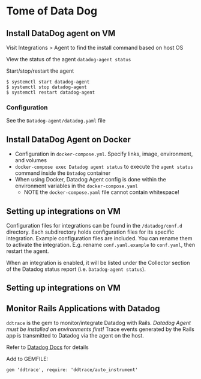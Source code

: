 # Tome of Data Dog

## Install DataDog agent on VM
Visit Integrations > Agent to find the install command based on host OS

View the status of the agent
`datadog-agent status`

Start/stop/restart the agent
```
$ systemctl start datadog-agent 
$ systemctl stop datadog-agent
$ systemctl restart datadog-agent
```
### Configuration
See the `Datadog-agent/datadog.yaml` file

## Install DataDog Agent on Docker
- Configuration in `docker-compose.yml`. Specify links, image, environment, and volumes
- `docker-compose exec Datadog agent status` to execute the `agent status` command inside the `Datadog` container
- When using Docker, Datadog Agent config is done within the environment variables in the `docker-compose.yaml`
    - NOTE the `docker-compose.yaml` file cannot contain whitespace!

## Setting up integrations on VM
Configuration files for integrations can be found in the `/datadog/conf.d` directory. Each subdirectory holds configuration files for its specific integration. Example configuration files are included. You can rename them to activate the integration. E.g. rename `conf.yaml.example` to `conf.yaml`, then restart the agent.

When an integration is enabled, it will be listed under the Collector section of the Datadog status report (i.e. `Datadog-agent status`).

## Setting up integrations on VM

## Monitor Rails Applications with Datadog

`ddtrace` is the gem to monitor/integrate Datadog with Rails. *Datadog Agent must be installed on environments first!* Trace events generated by the Rails app is transmitted to Datadog via the agent on the host.

Refer to [Datadog Docs](https://docs.datadoghq.com/tracing/setup_overview/setup/ruby/#quickstart-for-rails-applications) for details

Add to GEMFILE:

```
gem 'ddtrace', require: 'ddtrace/auto_instrument'
```
